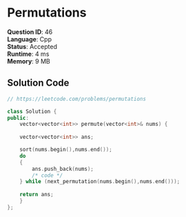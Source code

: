 # Permutations

**Question ID**: 46  
**Language**: Cpp  
**Status**: Accepted  
**Runtime**: 4 ms  
**Memory**: 9 MB  

## Solution Code
```cpp
// https://leetcode.com/problems/permutations

class Solution {
public:
    vector<vector<int>> permute(vector<int>& nums) {
    
    vector<vector<int>> ans;

    sort(nums.begin(),nums.end());
    do
    {
        ans.push_back(nums);
        /* code */
    } while (next_permutation(nums.begin(),nums.end()));
    
    return ans;
    }
};
```

